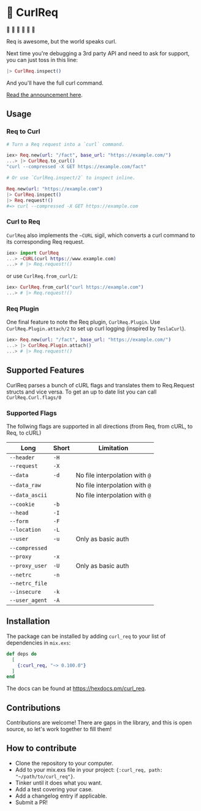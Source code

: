 # 🥌 CurlReq  

🥌 🥌 🥌 🥌 🥌 🥌

Req is awesome, but the world speaks curl.

Next time you're debugging a 3rd party API and need to ask for support, you can just toss in this line:

```elixir
|> CurlReq.inspect()
```

And you'll have the full curl command.

[Read the announcement here](https://codecodeship.com/blog/2024-06-03-curl_req).

## Usage

### Req to Curl
```elixir
# Turn a Req request into a `curl` command.

iex> Req.new(url: "/fact", base_url: "https://example.com/")
...> |> CurlReq.to_curl()
"curl --compressed -X GET https://example.com/fact" 

# Or use `CurlReq.inspect/2` to inspect inline.

Req.new(url: "https://example.com")
|> CurlReq.inspect()
|> Req.request!()
#=> curl --compressed -X GET https://example.com
```

### Curl to Req

`CurlReq` also implements the `~CURL` sigil, which converts a curl command to its corresponding Req request.

```elixir
iex> import CurlReq
...> ~CURL(curl https://www.example.com)
...> # |> Req.request!()

```

or use `CurlReq.from_curl/1`:
```elixir
iex> CurlReq.from_curl("curl https://example.com")
...> # |> Req.request!()

```

### Req Plugin

One final feature to note the Req plugin, `CurlReq.Plugin`. Use `CurlReq.Plugin.attach/2` to set up curl logging (inspired by `TeslaCurl`).

```elixir
iex> Req.new(url: "/fact", base_url: "https://example.com/")
...> |> CurlReq.Plugin.attach()
...> # |> Req.request!()

```

## Supported Features

CurlReq parses a bunch of cURL flags and translates them to Req.Request structs and vice versa. To get an up to date list you can call `CurlReq.Curl.flags/0`

### Supported Flags

The follwing flags are supported in all directions (from Req, from cURL, to Req, to cURL)

| Long         | Short | Limitation |
| ---          | --- | --- |
| `--header`     | `-H` | |
| `--request`    | `-X` | |
| `--data`       | `-d` |  No file interpolation with `@`|
| `--data_raw`   |      | No file interpolation with `@`|
| `--data_ascii` |      | No file interpolation with `@`|
| `--cookie`     | `-b` | |
| `--head`       | `-I` | |
| `--form`       | `-F` | |
| `--location`   | `-L` | |
| `--user`       | `-u` |  Only as basic auth |
| `--compressed` |      | |
| `--proxy`      | `-x` | |
| `--proxy_user` | `-U` |  Only as basic auth |
| `--netrc`      | `-n` | |
| `--netrc_file` |      | |
| `--insecure`   | `-k` | |
| `--user_agent` | `-A` | |

## Installation

The package can be installed
by adding `curl_req` to your list of dependencies in `mix.exs`:

```elixir
def deps do
  [
    {:curl_req, "~> 0.100.0"}
  ]
end
```

The docs can be found at <https://hexdocs.pm/curl_req>.

## Contributions

Contributions are welcome! There are gaps in the library, and this is open source, so let's work together to fill them!

## How to contribute

- Clone the repository to your computer.
- Add to your mix.exs file in your project: `{:curl_req, path: "~/path/to/curl_req"}`.
- Tinker until it does what you want.
- Add a test covering your case.
- Add a changelog entry if applicable.
- Submit a PR!
